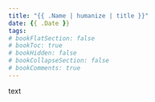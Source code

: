 ```yaml
---
title: "{{ .Name | humanize | title }}"
date: {{ .Date }}
tags:
# bookFlatSection: false
# bookToc: true
# bookHidden: false
# bookCollapseSection: false
# bookComments: true
---
```


text
